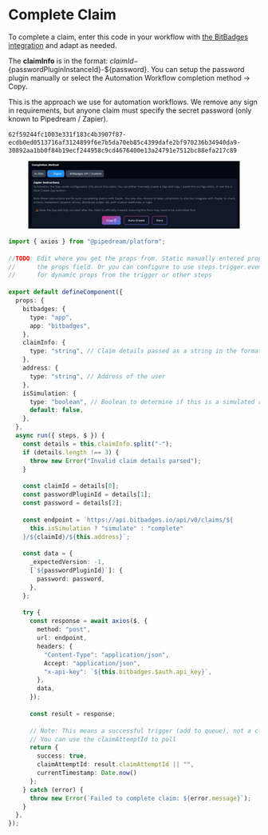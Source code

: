 # Complete Claim

To complete a claim, enter this code in your workflow with [the BitBadges integration](https://pipedream.com/apps/bitbadges) and adapt as needed. &#x20;

The **claimInfo** is in the format: ${claimId}-${passwordPluginInstanceId}-${password}. You can setup the password plugin manually or select the Automation Workflow completion method -> Copy.

This is the approach we use for automation workflows. We remove any sign in requirements, but anyone claim must specify the secret password (only known to Pipedream / Zapier).

```
62f59244fc1003e331f183c4b3907f87-ecdb0ed0513716af3124899f6e7b5da70eb85c4399dafe2bf970236b34940da9-30892aa1bb0f84b19ecf244958c9cd4676400e13a24791e7512bc88efa217c89
```

<figure><img src="../../../../.gitbook/assets/image (2) (1) (1) (1).png" alt=""><figcaption></figcaption></figure>

```typescript
import { axios } from "@pipedream/platform";

//TODO: Edit where you get the props from. Static manually entered props are in via
//      the props field. Or you can configure to use steps.trigger.event.propName
//      for dynamic props from the trigger or other steps

export default defineComponent({
  props: {
    bitbadges: {
      type: "app",
      app: "bitbadges",
    },
    claimInfo: {
      type: "string", // Claim details passed as a string in the format "claimId-passwordPluginId-password"
    },
    address: {
      type: "string", // Address of the user
    },
    isSimulation: {
      type: "boolean", // Boolean to determine if this is a simulated run
      default: false,
    },
  },
  async run({ steps, $ }) {
    const details = this.claimInfo.split("-");
    if (details.length !== 3) {
      throw new Error("Invalid claim details parsed");
    }

    const claimId = details[0];
    const passwordPluginId = details[1];
    const password = details[2];

    const endpoint = `https://api.bitbadges.io/api/v0/claims/${
      this.isSimulation ? "simulate" : "complete"
    }/${claimId}/${this.address}`;

    const data = {
      _expectedVersion: -1, 
      [`${passwordPluginId}`]: {
        password: password,
      },
    };

    try {
      const response = await axios($, {
        method: "post",
        url: endpoint,
        headers: {
          "Content-Type": "application/json",
          Accept: "application/json",
          "x-api-key": `${this.bitbadges.$auth.api_key}`,
        },
        data,
      });

      const result = response;

      // Note: This means a successful trigger (add to queue), not a claim completion
      // You can use the claimAttemptId to poll
      return {
        success: true,
        claimAttemptId: result.claimAttemptId || "",
        currentTimestamp: Date.now()
      };
    } catch (error) {
      throw new Error(`Failed to complete claim: ${error.message}`);
    }
  },
});
```
